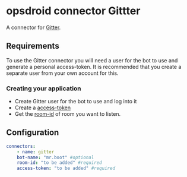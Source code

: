 # opsdroid connector Gittter

A connector for [Gitter](https://developer.gitter.im/docs/welcome).

## Requirements

To use the Gitter connector you will need a user for the bot to use and generate a personal access-token. It is recommended that you create a separate user from your own account for this. 

### Creating your application

- Create Gitter user for the bot to use and log into it
- Create a [access-token](https://developer.gitter.im/apps)
- Get the [room-id](https://developer.gitter.im/docs/rooms-resource) of room you want to listen. 

## Configuration

```yaml
connectors:
    - name: gitter
    bot-name: "mr.boot" #optional
    room-id: "to be added" #required
    access-token: "to be added" #required